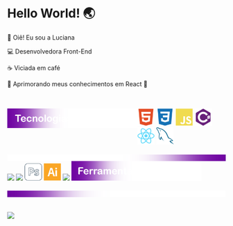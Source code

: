 <h1 align="left">Hello World! 🌏</h1>

<div align="left">
  <p>👋 Oiê! Eu sou a Luciana</p>
  
  <p>💻 Desenvolvedora Front-End</p>

  <p>☕ Viciada em café </p>

  <p>🌱 Aprimorando meus conhecimentos em React 💪</p>

  
  <br>
<br>
  <img src="tecnologias.png"  min-width="400px" max-width="400px" width="300px" align="left" alt="Conhecimentos"/>
  <img width="40" src="https://raw.githubusercontent.com/devicons/devicon/6910f0503efdd315c8f9b858234310c06e04d9c0/icons/html5/html5-plain.svg" />
  <img width="40" src="https://raw.githubusercontent.com/devicons/devicon/6910f0503efdd315c8f9b858234310c06e04d9c0/icons/css3/css3-plain.svg" />
  <img width="40" src="https://raw.githubusercontent.com/devicons/devicon/6910f0503efdd315c8f9b858234310c06e04d9c0/icons/javascript/javascript-plain.svg" />
  <img width="40" src="https://raw.githubusercontent.com/devicons/devicon/6910f0503efdd315c8f9b858234310c06e04d9c0/icons/csharp/csharp-plain.svg" />
  <img width="40" src="https://raw.githubusercontent.com/devicons/devicon/6910f0503efdd315c8f9b858234310c06e04d9c0/icons/react/react-original.svg" />
  <img width="40" src="https://raw.githubusercontent.com/devicons/devicon/6910f0503efdd315c8f9b858234310c06e04d9c0/icons/mysql/mysql-original.svg" />
</div>
<br>
<img src="barra.png" height="15px" width="580px" align="center" alt="Barra"/>
<br>
<div align="left">
  <img width="40" src="https://cdn.jsdelivr.net/gh/devicons/devicon/icons/vscode/vscode-original.svg" />
  <img width="40" src="https://cdn.jsdelivr.net/gh/devicons/devicon/icons/figma/figma-original.svg" />
  <img width="40" src="https://raw.githubusercontent.com/devicons/devicon/2c6a21d9f475741208d25c41da89dd308bb4fabb/icons/photoshop/photoshop-line.svg" />
  <img width="40" src="https://raw.githubusercontent.com/devicons/devicon/2c6a21d9f475741208d25c41da89dd308bb4fabb/icons/illustrator/illustrator-plain.svg"/>  
  <img width="40" src="https://cdn.jsdelivr.net/gh/devicons/devicon/icons/github/github-original.svg" />
  <img src="ferramentas.png" min-width="400px" max-width="400px" width="300px" alt="Ferramentas"/>
</div>
<br>
<img src="barra1.png" width="540px" align="center" height="15px" alt="Barra"/>
<br>
<br>
<br>

<img src='https://github-readme-stats.vercel.app/api/top-langs/?username=02dejulho&layout=compact&theme=dark' />
